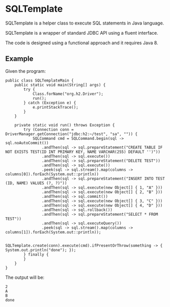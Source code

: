 # SQLTemplate

SQLTemplate is a helper class to execute SQL statements in Java language.

SQLTemplate is a wrapper of standard JDBC API using a fluent interface.

The code is designed using a functional approach and it requires Java 8.

## Example

Given the program:

	public class SQLTemplateMain {
		public static void main(String[] args) {
			try {
				Class.forName("org.h2.Driver");
				run();
			} catch (Exception e) {
				e.printStackTrace();
			}
		}
	
		private static void run() throws Exception {
			try (Connection conn = DriverManager.getConnection("jdbc:h2:~/test", "sa", "")) {
				SQLCommand cmd = SQLCommand.begin(sql -> sql.noAutoCommit()) 
					.andThen(sql -> sql.prepareStatement("CREATE TABLE IF NOT EXISTS TEST(ID INT PRIMARY KEY, NAME VARCHAR(255) DEFAULT '')")) 
					.andThen(sql -> sql.execute()) 
					.andThen(sql -> sql.prepareStatement("DELETE TEST")) 
					.andThen(sql -> sql.execute()) 
					.peek(sql -> sql.stream().map(columns -> columns[0]).forEach(System.out::println))
					.andThen(sql -> sql.prepareStatement("INSERT INTO TEST (ID, NAME) VALUES (?, ?)")) 
					.andThen(sql -> sql.execute(new Object[] { 1, "A" })) 
					.andThen(sql -> sql.execute(new Object[] { 2, "B" })) 
					.andThen(sql -> sql.commit()) 
					.andThen(sql -> sql.execute(new Object[] { 3, "C" })) 
					.andThen(sql -> sql.execute(new Object[] { 4, "D" })) 
					.andThen(sql -> sql.rollback()) 
					.andThen(sql -> sql.prepareStatement("SELECT * FROM TEST")) 
					.andThen(sql -> sql.executeQuery()) 
					.peek(sql -> sql.stream().map(columns -> columns[1]).forEach(System.out::println)); 
				
				SQLTemplate.create(conn).execute(cmd).ifPresentOrThrow(something -> { System.out.println("done"); });
			} finally {
			}
		}
	}

The output will be:

	2
	A
	B
	done
